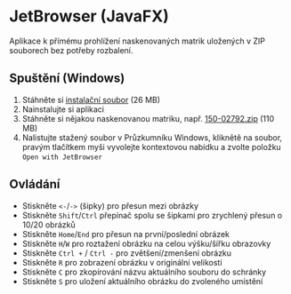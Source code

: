 # JetBrowser (JavaFX)
Aplikace k přímému prohlížení naskenovaných matrik uložených v ZIP souborech bez potřeby rozbalení.

## Spuštění (Windows)
1. Stáhněte si [instalační soubor](https://drifted.in/other/jetbrowser/installer.exe) (26 MB)
2. Nainstalujte si aplikaci
3. Stáhněte si nějakou naskenovanou matriku, např. [150-02792.zip](http://88.146.158.154:8083/150-02792.zip) (110 MB)
4. Nalistujte stažený soubor v Průzkumníku Windows, kliknětě na soubor, pravým tlačítkem myši
   vyvolejte kontextovou nabídku a zvolte položku `Open with JetBrowser`

## Ovládání
- Stiskněte `<-`/`->` (šipky) pro přesun mezi obrázky
- Stiskněte `Shift`/`Ctrl` přepínač spolu se šipkami pro zrychlený přesun o 10/20 obrázků
- Stiskněte `Home`/`End` pro přesun na první/poslední obrázek
- Stiskněte `H`/`W` pro roztažení obrázku na celou výšku/šířku obrazovky
- Stiskněte `Ctrl +` / `Ctrl -` pro zvětšení/zmenšení obrázku
- Stiskněte `R` pro zobrazení obrázku v originální velikosti
- Stiskněte `C` pro zkopírování názvu aktuálního souboru do schránky
- Stiskněte `S` pro uložení aktuálního obrázku do zvoleného umístění
